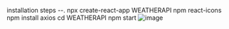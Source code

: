 installation steps --. npx create-react-app WEATHERAPI
            npm react-icons
            npm install axios
            cd WEATHERAPI
            npm start
            ![image](https://github.com/shaaiinaa/weatherapi/assets/114507418/697911bf-0a40-4269-b040-6e8bfb751f3e)
